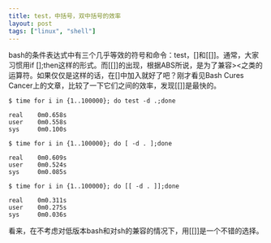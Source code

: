 ```yaml
---
title: test，中括号，双中括号的效率
layout: post
tags: ["linux", "shell"]
---
```


bash的条件表达式中有三个几乎等效的符号和命令：test，[]和[[]]。通常，大家习惯用if [];then这样的形式。而[[]]的出现，根据ABS所说，是为了兼容><之类的运算符。如果仅仅是这样的话，在[]中加入就好了吧？刚才看见Bash Cures Cancer上的文章，比较了一下它们之间的效率，发现[[]]是最快的。

```
$ time for i in {1..100000}; do test -d .;done

real    0m0.658s
user    0m0.558s
sys     0m0.100s
```

```
$ time for i in {1..100000}; do [ -d . ];done

real    0m0.609s
user    0m0.524s
sys     0m0.085s
```

```
$ time for i in {1..100000}; do [[ -d . ]];done

real    0m0.311s
user    0m0.275s
sys     0m0.036s
```

看来，在不考虑对低版本bash和对sh的兼容的情况下，用[[]]是一个不错的选择。
